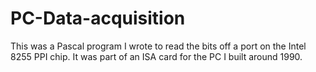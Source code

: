 # PC-Data-acquisition
This was a Pascal program I wrote to read the bits off a port on the Intel 8255 PPI chip. It was part of an ISA card for the PC I built around 1990.
